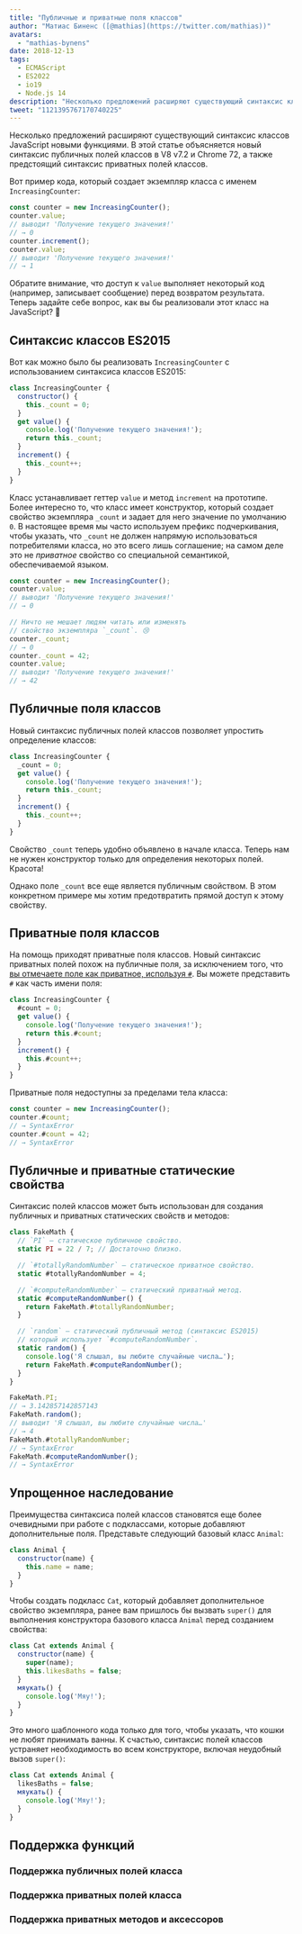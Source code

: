 ```yaml
---
title: "Публичные и приватные поля классов"
author: "Матиас Биненс ([@mathias](https://twitter.com/mathias))"
avatars: 
  - "mathias-bynens"
date: 2018-12-13
tags: 
  - ECMAScript
  - ES2022
  - io19
  - Node.js 14
description: "Несколько предложений расширяют существующий синтаксис классов JavaScript новыми функциями. В этой статье объясняется новый синтаксис публичных полей классов в V8 v7.2 и Chrome 72, а также предстоящий синтаксис приватных полей классов."
tweet: "1121395767170740225"
---
```

Несколько предложений расширяют существующий синтаксис классов JavaScript новыми функциями. В этой статье объясняется новый синтаксис публичных полей классов в V8 v7.2 и Chrome 72, а также предстоящий синтаксис приватных полей классов.

Вот пример кода, который создает экземпляр класса с именем `IncreasingCounter`:

```js
const counter = new IncreasingCounter();
counter.value;
// выводит 'Получение текущего значения!'
// → 0
counter.increment();
counter.value;
// выводит 'Получение текущего значения!'
// → 1
```

Обратите внимание, что доступ к `value` выполняет некоторый код (например, записывает сообщение) перед возвратом результата. Теперь задайте себе вопрос, как вы бы реализовали этот класс на JavaScript? 🤔

## Синтаксис классов ES2015

Вот как можно было бы реализовать `IncreasingCounter` с использованием синтаксиса классов ES2015:

```js
class IncreasingCounter {
  constructor() {
    this._count = 0;
  }
  get value() {
    console.log('Получение текущего значения!');
    return this._count;
  }
  increment() {
    this._count++;
  }
}
```

Класс устанавливает геттер `value` и метод `increment` на прототипе. Более интересно то, что класс имеет конструктор, который создает свойство экземпляра `_count` и задает для него значение по умолчанию `0`. В настоящее время мы часто используем префикс подчеркивания, чтобы указать, что `_count` не должен напрямую использоваться потребителями класса, но это всего лишь соглашение; на самом деле это не _приватное_ свойство со специальной семантикой, обеспечиваемой языком.

<!--truncate-->
```js
const counter = new IncreasingCounter();
counter.value;
// выводит 'Получение текущего значения!'
// → 0

// Ничто не мешает людям читать или изменять
// свойство экземпляра `_count`. 😢
counter._count;
// → 0
counter._count = 42;
counter.value;
// выводит 'Получение текущего значения!'
// → 42
```

## Публичные поля классов

Новый синтаксис публичных полей классов позволяет упростить определение классов:

```js
class IncreasingCounter {
  _count = 0;
  get value() {
    console.log('Получение текущего значения!');
    return this._count;
  }
  increment() {
    this._count++;
  }
}
```

Свойство `_count` теперь удобно объявлено в начале класса. Теперь нам не нужен конструктор только для определения некоторых полей. Красота!

Однако поле `_count` все еще является публичным свойством. В этом конкретном примере мы хотим предотвратить прямой доступ к этому свойству.

## Приватные поля классов

На помощь приходят приватные поля классов. Новый синтаксис приватных полей похож на публичные поля, за исключением того, что [вы отмечаете поле как приватное, используя `#`](https://github.com/tc39/proposal-class-fields/blob/master/PRIVATE_SYNTAX_FAQ.md). Вы можете представить `#` как часть имени поля:

```js
class IncreasingCounter {
  #count = 0;
  get value() {
    console.log('Получение текущего значения!');
    return this.#count;
  }
  increment() {
    this.#count++;
  }
}
```

Приватные поля недоступны за пределами тела класса:

```js
const counter = new IncreasingCounter();
counter.#count;
// → SyntaxError
counter.#count = 42;
// → SyntaxError
```

## Публичные и приватные статические свойства

Синтаксис полей классов может быть использован для создания публичных и приватных статических свойств и методов:

```js
class FakeMath {
  // `PI` — статическое публичное свойство.
  static PI = 22 / 7; // Достаточно близко.

  // `#totallyRandomNumber` — статическое приватное свойство.
  static #totallyRandomNumber = 4;

  // `#computeRandomNumber` — статический приватный метод.
  static #computeRandomNumber() {
    return FakeMath.#totallyRandomNumber;
  }

  // `random` — статический публичный метод (синтаксис ES2015)
  // который использует `#computeRandomNumber`.
  static random() {
    console.log('Я слышал, вы любите случайные числа…');
    return FakeMath.#computeRandomNumber();
  }
}

FakeMath.PI;
// → 3.142857142857143
FakeMath.random();
// выводит 'Я слышал, вы любите случайные числа…'
// → 4
FakeMath.#totallyRandomNumber;
// → SyntaxError
FakeMath.#computeRandomNumber();
// → SyntaxError
```

## Упрощенное наследование

Преимущества синтаксиса полей классов становятся еще более очевидными при работе с подклассами, которые добавляют дополнительные поля. Представьте следующий базовый класс `Animal`:

```js
class Animal {
  constructor(name) {
    this.name = name;
  }
}
```

Чтобы создать подкласс `Cat`, который добавляет дополнительное свойство экземпляра, ранее вам пришлось бы вызвать `super()` для выполнения конструктора базового класса `Animal` перед созданием свойства:

```js
class Cat extends Animal {
  constructor(name) {
    super(name);
    this.likesBaths = false;
  }
  мяукать() {
    console.log('Мяу!');
  }
}
```

Это много шаблонного кода только для того, чтобы указать, что кошки не любят принимать ванны. К счастью, синтаксис полей классов устраняет необходимость во всем конструкторе, включая неудобный вызов `super()`:

```js
class Cat extends Animal {
  likesBaths = false;
  мяукать() {
    console.log('Мяу!');
  }
}
```

## Поддержка функций

### Поддержка публичных полей класса

<feature-support chrome="72 /blog/v8-release-72#public-class-fields"
                 firefox="yes https://developer.mozilla.org/en-US/docs/Mozilla/Firefox/Releases/69#JavaScript"
                 safari="yes https://bugs.webkit.org/show_bug.cgi?id=174212"
                 nodejs="12 https://twitter.com/mathias/status/1120700101637353473"
                 babel="yes https://babeljs.io/docs/en/babel-plugin-proposal-class-properties"></feature-support>

### Поддержка приватных полей класса

<feature-support chrome="74 /blog/v8-release-74#private-class-fields"
                 firefox="90 https://spidermonkey.dev/blog/2021/05/03/private-fields-ship.html"
                 safari="yes"
                 nodejs="12 https://twitter.com/mathias/status/1120700101637353473"
                 babel="yes https://babeljs.io/docs/en/babel-plugin-proposal-class-properties"></feature-support>

### Поддержка приватных методов и аксессоров

<feature-support chrome="84 /blog/v8-release-84#private-methods-and-accessors"
                 firefox="90 https://spidermonkey.dev/blog/2021/05/03/private-fields-ship.html"
                 safari="yes https://webkit.org/blog/11989/new-webkit-features-in-safari-15/"
                 nodejs="14.6.0"
                 babel="yes https://babeljs.io/docs/en/babel-plugin-proposal-private-methods"></feature-support>
